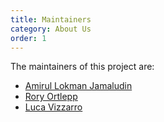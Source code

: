 ```yaml
---
title: Maintainers
category: About Us
order: 1
---
```


The maintainers of this project are:

- [Amirul Lokman Jamaludin](https://github.com/amrllkmn) 
- [Rory Ortlepp](https://github.com/roryort)
- [Luca Vizzarro](https://github.com/Sevenarth)